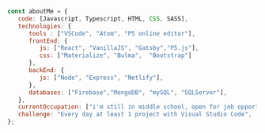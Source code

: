 ```javascript
const aboutMe = {
   code: [Javascript, Typescript, HTML, CSS, SASS],
   technologies: {
      tools : ["VSCode", "Atom", "P5 online editor"],
      frontEnd: {
         js: ["React", "VanillaJS", "Gatsby","P5.js"],
         css: ["Materialize", "Bulma",  "Bootstrap"]
      },
      backEnd: {
         js: ["Node", "Express", "Netlify"],
      },
      databases: ["Firebase","MongoDB", "mySQL", "SQLServer"],
   },
   currentOccupation: ["i'm still in middle school, open for job opportunities"],
   challenge: "Every day at least 1 project with Visual Studio Code",
};
```

<!--
**kubo550/kubo550** is a ✨ _special_ ✨ repository because its `README.md` (this file) appears on your GitHub profile.

Here are some ideas to get you started:

- 🔭 I’m currently working on ...
- 🌱 I’m currently learning ...
- 👯 I’m looking to collaborate on ...
- 🤔 I’m looking for help with ...
- 💬 Ask me about ...
- 📫 How to reach me: ...
- 😄 Pronouns: ...
- ⚡ Fun fact: ...
-->
